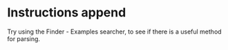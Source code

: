 # Instructions append

Try using the Finder - Examples searcher, to see if there is a useful method for parsing.